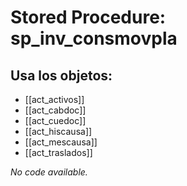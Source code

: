 # Stored Procedure: sp_inv_consmovpla

## Usa los objetos:
- [[act_activos]]
- [[act_cabdoc]]
- [[act_cuedoc]]
- [[act_hiscausa]]
- [[act_mescausa]]
- [[act_traslados]]

*No code available.*
